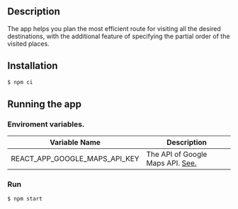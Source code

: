 ## Description

The app helps you plan the most efficient route for visiting all the desired destinations, 
with the additional feature of specifying the partial order of the visited places.
## Installation

```bash
$ npm ci
```

## Running the app
### Enviroment variables.

| Variable Name           | Description                                                                                                 |
|-------------------------|-------------------------------------------------------------------------------------------------------------|
| REACT_APP_GOOGLE_MAPS_API_KEY            | The API of Google Maps API. [See.](https://developers.google.com/maps/documentation/javascript/get-api-key) |

### Run
```bash
$ npm start
```